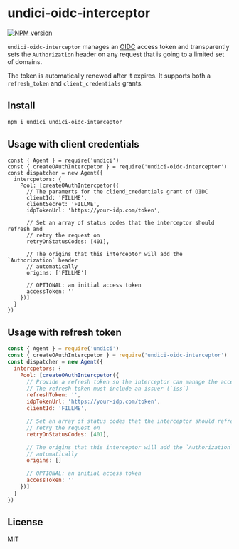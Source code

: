 # undici-oidc-interceptor


[![NPM version](https://img.shields.io/npm/v/undici-oidc-interceptor.svg?style=flat)](https://www.npmjs.com/package/undici-oidc-interceptor)

`undici-oidc-interceptor` manages an [OIDC](https://openid.net/specs/openid-connect-core-1_0.html) access token and transparently sets the `Authorization` header on any
request that is going to a limited set of domains.

The token is automatically renewed after it expires. It supports both a `refresh_token`
and `client_credentials` grants.

## Install

```bash
npm i undici undici-oidc-interceptor
```

## Usage with client credentials

```
const { Agent } = require('undici')
const { createOAuthIntercpetor } = require('undici-oidc-interceptor')
const dispatcher = new Agent({
  intercpetors: {
    Pool: [createOAuthIntercpetor({
      // The paramerts for the cliend_credentials grant of OIDC
      clientId: 'FILLME',
      clientSecret: 'FILLME',
      idpTokenUrl: 'https://your-idp.com/token',

      // Set an array of status codes that the interceptor should refresh and
      // retry the request on
      retryOnStatusCodes: [401],

      // The origins that this interceptor will add the `Authorization` header
      // automatically
      origins: ['FILLME']

      // OPTIONAL: an initial access token
      accessToken: ''
    })]
  }
})
``` 

## Usage with refresh token

```javascript
const { Agent } = require('undici')
const { createOAuthIntercpetor } = require('undici-oidc-interceptor')
const dispatcher = new Agent({
  intercpetors: {
    Pool: [createOAuthIntercpetor({
      // Provide a refresh token so the interceptor can manage the access token
      // The refresh token must include an issuer (`iss`)
      refreshToken: '',
      idpTokenUrl: 'https://your-idp.com/token',
      clientId: 'FILLME',

      // Set an array of status codes that the interceptor should refresh and
      // retry the request on
      retryOnStatusCodes: [401],

      // The origins that this interceptor will add the `Authorization` header
      // automatically
      origins: []

      // OPTIONAL: an initial access token
      accessToken: ''
    })]
  }
})
``` 

## License

MIT
